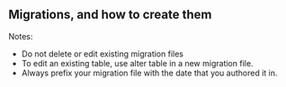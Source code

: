 
## Migrations, and how to create them

Notes: 
- Do not delete or edit existing migration files
- To edit an existing table, use alter table in a new migration file. 
- Always prefix your migration file with the date that you authored it in.
